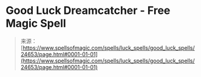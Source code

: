 <!--yml
category: 未分类
date: 2024-06-12 19:10:46
-->

# Good Luck Dreamcatcher - Free Magic Spell

> 来源：[https://www.spellsofmagic.com/spells/luck_spells/good_luck_spells/24653/page.html#0001-01-01](https://www.spellsofmagic.com/spells/luck_spells/good_luck_spells/24653/page.html#0001-01-01)